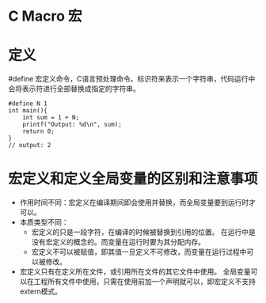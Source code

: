 #  C Macro 宏


# 定义
#define 宏定义命令，C语言预处理命令。标识符来表示一个字符串，代码运行中会将表示符进行全部替换成指定的字符串。

```
#define N 1
int main(){
    int sum = 1 + N;
    printf("Output: %d\n", sum);
    return 0;
}
// output: 2
```
# 宏定义和定义全局变量的区别和注意事项

* 作用时间不同：宏定义在编译期间即会使用并替换，而全局变量要到运行时才可以。 
* 本质类型不同：
    * 宏定义的只是一段字符，在编译的时候被替换到引用的位置。
      在运行中是没有宏定义的概念的。而变量在运行时要为其分配内存。 
    * 宏定义不可以被赋值，即其值一旦定义不可修改，而变量在运行过程中可以被修改。
* 宏定义只有在定义所在文件，或引用所在文件的其它文件中使用。
全局变量可以在工程所有文件中使用，只需在使用前加一个声明就可以，即宏定义不支持extern模式。



